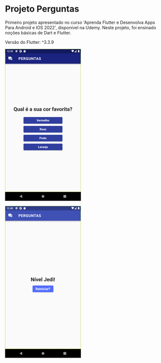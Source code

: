 # Projeto Perguntas

Primeiro projeto apresentado no curso 'Aprenda Flutter e Desenvolva Apps Para Android e IOS 2022', disponível na Udemy. Neste projeto, foi ensinado noções básicas de Dart e Flutter.

Versão do Flutter: ^3.3.9

![First App Screen](Screenshot_1671150906.png)

![Last App Screen](Screenshot_1671151257.png)